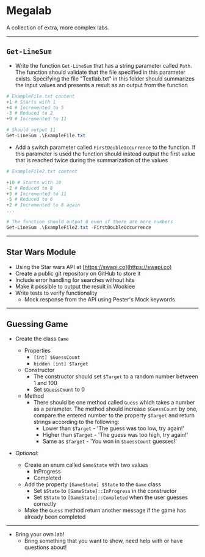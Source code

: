 # Megalab

A collection of extra, more complex labs.

---

## `Get-LineSum`

- Write the function `Get-LineSum` that has a string parameter called `Path`. The function should validate that the file specified in this parameter exists. Specifying the file "Textlab.txt" in this folder should summarizes the input values and presents a result as an output from the function

```PowerShell
# ExampleFile.txt content
+1 # Starts with 1
+4 # Incremented to 5
-3 # Reduced to 2
+9 # Incremented to 11

# Should output 11
Get-LineSum .\ExampleFile.txt
```

- Add a switch parameter called `FirstDoubleOccurrence` to the function. If this parameter is used the function should instead output the first value that is reached twice during the summarization of the values

```PowerShell
# ExampleFile2.txt content

+10 # Starts with 10  
-2 # Reduced to 8  
+3 # Incremented to 11  
-5 # Reduced to 6  
+2 # Incremented to 8 again
...

# The function should output 8 even if there are more numbers
Get-LineSum .\ExampleFile2.txt -FirstDoubleOccurrence
```

---

## Star Wars Module

- Using the Star wars API at [https://swapi.co](https://swapi.co)
- Create a public git repository on GitHub to store it
- Include error handling for searches without hits
- Make it possible to output the result in Wookiee
- Write tests to verify functionality
  - Mock response from the API using Pester's Mock keywords

---

## Guessing Game

- Create the class `Game`
  - Properties
    - `[int] $GuessCount`
    - `hidden [int] $Target`
  - Constructor
    - The constructor should set `$Target` to a random number between 1 and 100
    - Set `$GuessCount` to 0
  - Method
    - There should be one method called `Guess` which takes a number as a parameter. The method should increase `$GuessCount` by one, compare the entered number to the property `$Target` and return strings according to the following:
      - Lower than `$Target` - 'The guess was too low, try again!'
      - Higher than `$Target` - 'The guess was too high, try again!'
      - Same as `$Target` - 'You won in `$GuessCount` guesses!'

- *Optional:*
  - Create an enum called `GameState` with two values
    - InProgress
    - Completed
  - Add the property `[GameState] $State` to the `Game` class
    - Set `$State` to `[GameState]::InProgress` in the constructor
    - Set `$State` to `[GameState]::Completed` when the user guesses correctly
  - Make the `Guess` method return another message if the game has already been completed

---

- Bring your own lab!
  - Bring something that you want to show, need help with or have questions about!
  